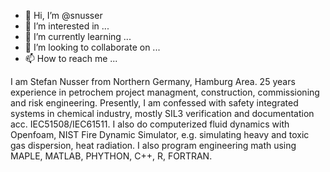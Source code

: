- 👋 Hi, I’m @snusser
- 👀 I’m interested in ...
- 🌱 I’m currently learning ...
- 💞️ I’m looking to collaborate on ...
- 📫 How to reach me ...

<!---
snusser/snusser is a ✨ special ✨ repository because its `README.md` (this file) appears on your GitHub profile.
You can click the Preview link to take a look at your changes.
--->
I am Stefan Nusser from Northern Germany, Hamburg Area.
25 years experience in petrochem project managment, construction, commissioning and risk engineering.
Presently, I am confessed with safety integrated systems in chemical industry, mostly SIL3 verification and documentation acc. IEC51508/IEC61511. 
I also do computerized fluid dynamics with Openfoam, NIST Fire Dynamic Simulator, e.g. simulating heavy and toxic gas dispersion, heat radiation.
I also program engineering math using MAPLE, MATLAB, PHYTHON, C++, R, FORTRAN.
